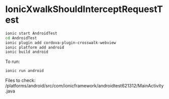 # IonicXwalkShouldInterceptRequestTest

```bash
ionic start AndroidTest
cd AndroidTest
ionic plugin add cordova-plugin-crosswalk-webview
ionic platform add android
ionic build android
```

To run:
```bash
ionic run android
```

Files to check:
/platforms/android/src/com/ionicframework/androidtest621312/MainActivity.java

